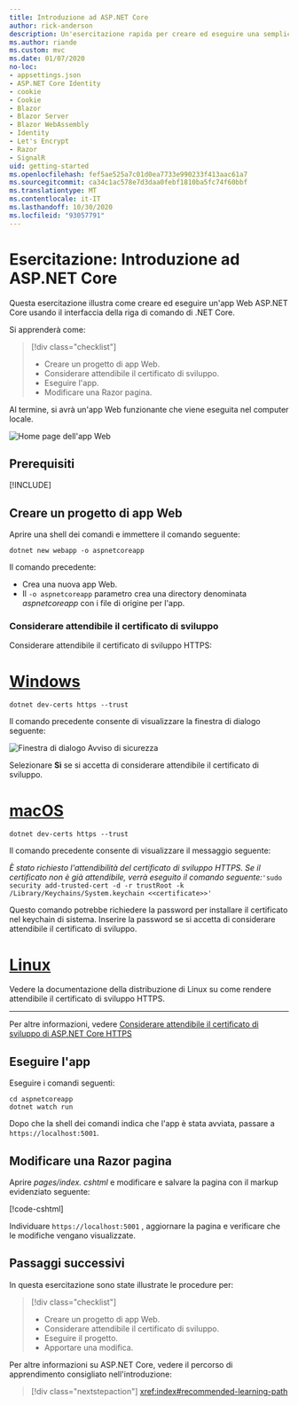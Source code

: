 ```yaml
---
title: Introduzione ad ASP.NET Core
author: rick-anderson
description: Un'esercitazione rapida per creare ed eseguire una semplice app Hello World usando ASP.NET Core.
ms.author: riande
ms.custom: mvc
ms.date: 01/07/2020
no-loc:
- appsettings.json
- ASP.NET Core Identity
- cookie
- Cookie
- Blazor
- Blazor Server
- Blazor WebAssembly
- Identity
- Let's Encrypt
- Razor
- SignalR
uid: getting-started
ms.openlocfilehash: fef5ae525a7c01d0ea7733e990233f413aac61a7
ms.sourcegitcommit: ca34c1ac578e7d3daa0febf1810ba5fc74f60bbf
ms.translationtype: MT
ms.contentlocale: it-IT
ms.lasthandoff: 10/30/2020
ms.locfileid: "93057791"
---
```

# <a name="tutorial-get-started-with-aspnet-core"></a>Esercitazione: Introduzione ad ASP.NET Core

Questa esercitazione illustra come creare ed eseguire un'app Web ASP.NET Core usando il interfaccia della riga di comando di .NET Core.

Si apprenderà come:

> [!div class="checklist"]
> * Creare un progetto di app Web.
> * Considerare attendibile il certificato di sviluppo.
> * Eseguire l'app.
> * Modificare una Razor pagina.

Al termine, si avrà un'app Web funzionante che viene eseguita nel computer locale.

![Home page dell'app Web](_static/home-page.png)

## <a name="prerequisites"></a>Prerequisiti

[!INCLUDE[](~/includes/3.1-SDK.md)]

## <a name="create-a-web-app-project"></a>Creare un progetto di app Web

Aprire una shell dei comandi e immettere il comando seguente:

```dotnetcli
dotnet new webapp -o aspnetcoreapp
```

Il comando precedente:

* Crea una nuova app Web.  
* Il `-o aspnetcoreapp` parametro crea una directory denominata *aspnetcoreapp* con i file di origine per l'app.

### <a name="trust-the-development-certificate"></a>Considerare attendibile il certificato di sviluppo

Considerare attendibile il certificato di sviluppo HTTPS:

# <a name="windows"></a>[Windows](#tab/windows)

```dotnetcli
dotnet dev-certs https --trust
```

Il comando precedente consente di visualizzare la finestra di dialogo seguente:

![Finestra di dialogo Avviso di sicurezza](~/getting-started/_static/cert.png)

Selezionare **Sì** se si accetta di considerare attendibile il certificato di sviluppo.

# <a name="macos"></a>[macOS](#tab/macos)

```dotnetcli
dotnet dev-certs https --trust
```

Il comando precedente consente di visualizzare il messaggio seguente:

*È stato richiesto l'attendibilità del certificato di sviluppo HTTPS. Se il certificato non è già attendibile, verrà eseguito il comando seguente:*`'sudo security add-trusted-cert -d -r trustRoot -k /Library/Keychains/System.keychain <<certificate>>'`

Questo comando potrebbe richiedere la password per installare il certificato nel keychain di sistema. Inserire la password se si accetta di considerare attendibile il certificato di sviluppo.

# <a name="linux"></a>[Linux](#tab/linux)

Vedere la documentazione della distribuzione di Linux su come rendere attendibile il certificato di sviluppo HTTPS.

---

Per altre informazioni, vedere [Considerare attendibile il certificato di sviluppo di ASP.NET Core HTTPS](xref:security/enforcing-ssl#trust-the-aspnet-core-https-development-certificate-on-windows-and-macos)

## <a name="run-the-app"></a>Eseguire l'app

Eseguire i comandi seguenti:

```dotnetcli
cd aspnetcoreapp
dotnet watch run
```

Dopo che la shell dei comandi indica che l'app è stata avviata, passare a `https://localhost:5001`.

## <a name="edit-a-no-locrazor-page"></a>Modificare una Razor pagina

Aprire *pages/index. cshtml* e modificare e salvare la pagina con il markup evidenziato seguente:

[!code-cshtml[](sample/index.cshtml?highlight=9)]

Individuare `https://localhost:5001` , aggiornare la pagina e verificare che le modifiche vengano visualizzate.

## <a name="next-steps"></a>Passaggi successivi

In questa esercitazione sono state illustrate le procedure per:

> [!div class="checklist"]
> * Creare un progetto di app Web.
> * Considerare attendibile il certificato di sviluppo.
> * Eseguire il progetto.
> * Apportare una modifica.

Per altre informazioni su ASP.NET Core, vedere il percorso di apprendimento consigliato nell'introduzione:

> [!div class="nextstepaction"]
> <xref:index#recommended-learning-path>
